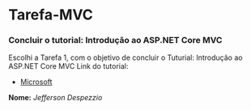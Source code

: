 # Tarefa-MVC
### Concluir o tutorial: Introdução ao ASP.NET Core MVC

Escolhi a Tarefa 1, com o objetivo de concluir o Tuturial: Introdução ao ASP.NET Core MVC 
Link do tutorial: </br>
* [Microsoft](https://docs.microsoft.com/pt-br/aspnet/core/tutorials/first-mvc-app/start-mvc?view)

**Nome:** *Jefferson Despezzio*
